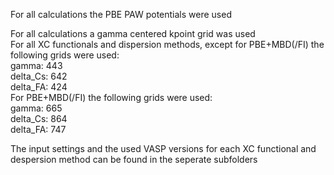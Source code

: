 For all calculations the PBE PAW potentials were used

For all calculations a gamma centered kpoint grid was used \
For all XC functionals and dispersion methods, except for PBE+MBD(/FI) the following grids were used: \
gamma: 443 \
delta_Cs: 642 \
delta_FA: 424 \
For PBE+MBD(/FI) the following grids were used: \
gamma: 665  \
delta_Cs: 864 \
delta_FA: 747 

The input settings and the used VASP versions for each XC functional and despersion method can be found in the seperate subfolders
